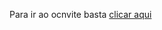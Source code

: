 Para ir ao ocnvite basta <a href="https://felipera3002.github.io/Teste-de-coisas/convite/seila.html">clicar aqui</a>
